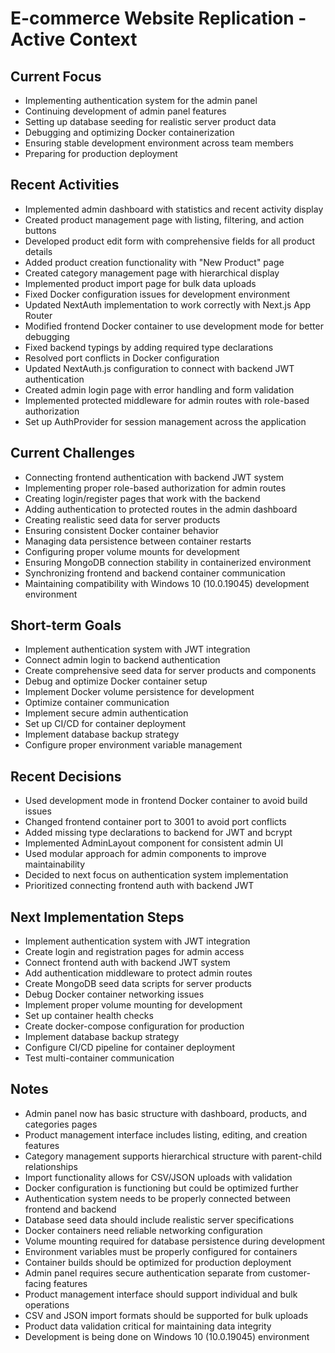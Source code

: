 # E-commerce Website Replication - Active Context

## Current Focus
- Implementing authentication system for the admin panel
- Continuing development of admin panel features
- Setting up database seeding for realistic server product data
- Debugging and optimizing Docker containerization
- Ensuring stable development environment across team members
- Preparing for production deployment

## Recent Activities
- Implemented admin dashboard with statistics and recent activity display
- Created product management page with listing, filtering, and action buttons
- Developed product edit form with comprehensive fields for all product details
- Added product creation functionality with "New Product" page
- Created category management page with hierarchical display
- Implemented product import page for bulk data uploads
- Fixed Docker configuration issues for development environment
- Updated NextAuth implementation to work correctly with Next.js App Router
- Modified frontend Docker container to use development mode for better debugging
- Fixed backend typings by adding required type declarations
- Resolved port conflicts in Docker configuration
- Updated NextAuth.js configuration to connect with backend JWT authentication
- Created admin login page with error handling and form validation
- Implemented protected middleware for admin routes with role-based authorization
- Set up AuthProvider for session management across the application

## Current Challenges
- Connecting frontend authentication with backend JWT system
- Implementing proper role-based authorization for admin routes
- Creating login/register pages that work with the backend
- Adding authentication to protected routes in the admin dashboard
- Creating realistic seed data for server products
- Ensuring consistent Docker container behavior
- Managing data persistence between container restarts
- Configuring proper volume mounts for development
- Ensuring MongoDB connection stability in containerized environment
- Synchronizing frontend and backend container communication
- Maintaining compatibility with Windows 10 (10.0.19045) development environment

## Short-term Goals
- Implement authentication system with JWT integration
- Connect admin login to backend authentication
- Create comprehensive seed data for server products and components
- Debug and optimize Docker container setup
- Implement Docker volume persistence for development
- Optimize container communication
- Implement secure admin authentication
- Set up CI/CD for container deployment
- Implement database backup strategy
- Configure proper environment variable management

## Recent Decisions
- Used development mode in frontend Docker container to avoid build issues
- Changed frontend container port to 3001 to avoid port conflicts
- Added missing type declarations to backend for JWT and bcrypt
- Implemented AdminLayout component for consistent admin UI
- Used modular approach for admin components to improve maintainability
- Decided to next focus on authentication system implementation
- Prioritized connecting frontend auth with backend JWT

## Next Implementation Steps
- Implement authentication system with JWT integration
- Create login and registration pages for admin access
- Connect frontend auth with backend JWT system
- Add authentication middleware to protect admin routes
- Create MongoDB seed data scripts for server products
- Debug Docker container networking issues
- Implement proper volume mounting for development
- Set up container health checks
- Create docker-compose configuration for production
- Implement database backup strategy
- Configure CI/CD pipeline for container deployment
- Test multi-container communication

## Notes
- Admin panel now has basic structure with dashboard, products, and categories pages
- Product management interface includes listing, editing, and creation features
- Category management supports hierarchical structure with parent-child relationships
- Import functionality allows for CSV/JSON uploads with validation
- Docker configuration is functioning but could be optimized further
- Authentication system needs to be properly connected between frontend and backend
- Database seed data should include realistic server specifications
- Docker containers need reliable networking configuration
- Volume mounting required for database persistence during development
- Environment variables must be properly configured for containers
- Container builds should be optimized for production deployment
- Admin panel requires secure authentication separate from customer-facing features
- Product management interface should support individual and bulk operations
- CSV and JSON import formats should be supported for bulk uploads
- Product data validation critical for maintaining data integrity
- Development is being done on Windows 10 (10.0.19045) environment 